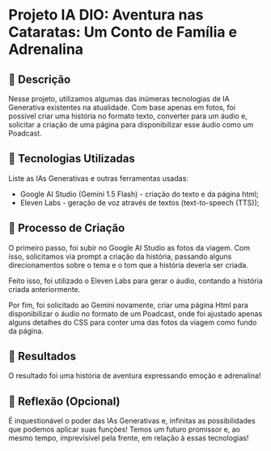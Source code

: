 # Projeto IA DIO: Aventura nas Cataratas: Um Conto de Família e Adrenalina

## 📒 Descrição
Nesse projeto, utilizamos algumas das inúmeras tecnologias de IA Generativa existentes na atualidade.
Com base apenas em fotos, foi possível criar uma história no formato texto, converter para um áudio e, solicitar a criação de uma página para disponibilizar esse áudio como um Poadcast.

## 🤖 Tecnologias Utilizadas
Liste as IAs Generativas e outras ferramentas usadas:

- Google AI Studio (Gemini 1.5 Flash) - criação do texto e da página html;
- Eleven Labs - geração de voz através de textos (text-to-speech (TTS));

## 🧐 Processo de Criação

O primeiro passo, foi subir no Google AI Studio as fotos da viagem.
Com isso, solicitamos via prompt a criação da história, passando alguns direcionamentos sobre o tema e o tom que a história deveria ser criada.

Feito isso, foi utilizado o Eleven Labs para gerar o áudio, contando a história criada anteriormente.

Por fim, foi solicitado ao Gemini novamente, criar uma página Html para disponibilizar o áudio no formato de um Poadcast, onde foi ajustado apenas alguns detalhes do CSS para conter uma das fotos da viagem como fundo da página.

## 🚀 Resultados
O resultado foi uma história de aventura expressando emoção e adrenalina!

## 💭 Reflexão (Opcional)
É inquestionável o poder das IAs Generativas e, infinitas as possibilidades que podemos aplicar suas funções!
Temos um futuro promissor e, ao mesmo tempo, imprevisível pela frente, em relação à essas tecnologias!